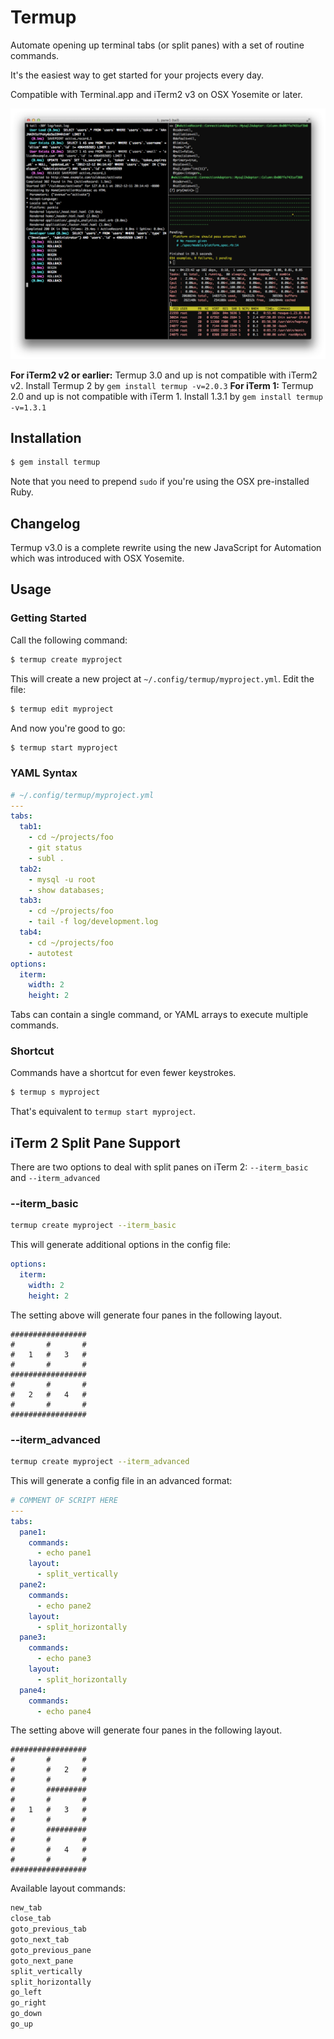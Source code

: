 Termup
======

Automate opening up terminal tabs (or split panes) with a set of routine commands.

It's the easiest way to get started for your projects every day.

Compatible with Terminal.app and iTerm2 v3 on OSX Yosemite or later.

![Split Panes](https://github.com/kenn/termup/raw/master/images/split_panes.png)

**For iTerm2 v2 or earlier:** Termup 3.0 and up is not compatible with iTerm2 v2. Install Termup 2 by `gem install termup -v=2.0.3`
**For iTerm 1:** Termup 2.0 and up is not compatible with iTerm 1. Install 1.3.1 by `gem install termup -v=1.3.1`

Installation
------------

```sh
$ gem install termup
```

Note that you need to prepend `sudo` if you're using the OSX pre-installed Ruby.

Changelog
---------

Termup v3.0 is a complete rewrite using the new JavaScript for Automation which was introduced with OSX Yosemite.

Usage
-----

### Getting Started ###

Call the following command:

```sh
$ termup create myproject
```

This will create a new project at `~/.config/termup/myproject.yml`. Edit the file:

```sh
$ termup edit myproject
```

And now you're good to go:

```sh
$ termup start myproject
```

### YAML Syntax ###

```yaml
# ~/.config/termup/myproject.yml
---
tabs:
  tab1:
    - cd ~/projects/foo
    - git status
    - subl .
  tab2:
    - mysql -u root
    - show databases;
  tab3:
    - cd ~/projects/foo
    - tail -f log/development.log
  tab4:
    - cd ~/projects/foo
    - autotest
options:
  iterm:
    width: 2
    height: 2
```

Tabs can contain a single command, or YAML arrays to execute multiple commands.

### Shortcut ###

Commands have a shortcut for even fewer keystrokes.

```sh
$ termup s myproject
```

That's equivalent to `termup start myproject`.

iTerm 2 Split Pane Support
--------------------------

There are two options to deal with split panes on iTerm 2: `--iterm_basic` and `--iterm_advanced`

### --iterm_basic

```sh
termup create myproject --iterm_basic
```

This will generate additional options in the config file:

```yaml
options:
  iterm:
    width: 2
    height: 2
```

The setting above will generate four panes in the following layout.

    #################
    #       #       #
    #   1   #   3   #
    #       #       #
    #################
    #       #       #
    #   2   #   4   #
    #       #       #
    #################

### --iterm_advanced

```sh
termup create myproject --iterm_advanced
```

This will generate a config file in an advanced format:

```yaml
# COMMENT OF SCRIPT HERE
---
tabs:
  pane1:
    commands:
      - echo pane1
    layout:
      - split_vertically
  pane2:
    commands:
      - echo pane2
    layout:
      - split_horizontally
  pane3:
    commands:
      - echo pane3
    layout:
      - split_horizontally
  pane4:
    commands:
      - echo pane4
```

The setting above will generate four panes in the following layout.

    #################
    #       #       #
    #       #   2   #
    #       #       #
    #       #########
    #       #       #
    #   1   #   3   #
    #       #       #
    #       #########
    #       #       #
    #       #   4   #
    #       #       #
    #################

Available layout commands:

```ruby
new_tab
close_tab
goto_previous_tab
goto_next_tab
goto_previous_pane
goto_next_pane
split_vertically
split_horizontally
go_left
go_right
go_down
go_up
```
